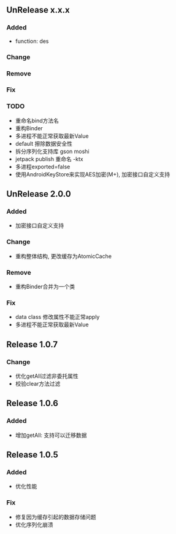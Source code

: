 ## UnRelease x.x.x
### Added
- function: des
### Change
### Remove
### Fix

### TODO
- 重命名bind方法名
- 重构Binder
- 多进程不能正常获取最新Value
- default 擦除数据安全性
- 拆分序列化支持库 gson moshi
- jetpack publish 重命名 -ktx
- 多进程exported=false
- 使用AndroidKeyStore来实现AES加密(M+), 加密接口自定义支持

## UnRelease 2.0.0
### Added
- 加密接口自定义支持
### Change
- 重构整体结构, 更改缓存为AtomicCache
### Remove
- 重构Binder合并为一个类
### Fix
- data class 修改属性不能正常apply
- 多进程不能正常获取最新Value

## Release 1.0.7
### Change
- 优化getAll过滤非委托属性
- 校验clear方法过滤

## Release 1.0.6
### Added
- 增加getAll: 支持可以迁移数据

## Release 1.0.5
### Added
- 优化性能
### Fix
- 修复因为缓存引起的数据存储问题
- 优化序列化崩溃
